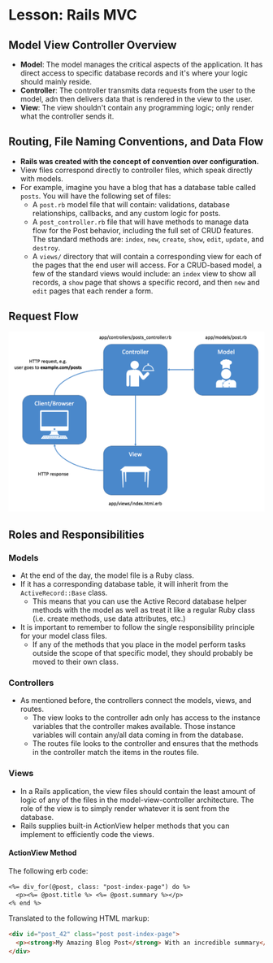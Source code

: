 # Lesson: Rails MVC

## Model View Controller Overview

- **Model**: The model manages the critical aspects of the application. It has direct access to specific database records and it's where your logic should mainly reside.
- **Controller**: The controller transmits data requests from the user to the model, adn then delivers data that is rendered in the view to the user.
- **View**: The view shouldn't contain any programming logic; only render what the controller sends it.

## Routing, File Naming Conventions, and Data Flow

- **Rails was created with the concept of convention over configuration.**
- View files correspond directly to controller files, which speak directly with models.
- For example, imagine you have a blog that has a database table called `posts`. You will have the following set of files:
  - A `post.rb` model file that will contain: validations, database relationships, callbacks, and any custom logic for posts.
  - A `post_controller.rb` file that will have methods to manage data flow for the Post behavior, including the full set of CRUD features. The standard methods are: `index`, `new`, `create`, `show`, `edit`, `update`, and `destroy`.
  - A `views/` directory that will contain a corresponding view for each of the pages that the end user will access. For a CRUD-based model, a few of the standard views would include: an `index` view to show all records, a `show` page that shows a specific record, and then `new` and `edit` pages that each render a form.

## Request Flow

![Flatiron's request flow graphic](/public/images/rails/mvc-flow.png)

## Roles and Responsibilities

### Models

- At the end of the day, the model file is a Ruby class.
- If it has a corresponding database table, it will inherit from the `ActiveRecord::Base` class.
  - This means that you can use the Active Record database helper methods with the model as well as treat it like a regular Ruby class (i.e. create methods, use data attributes, etc.)
- It is important to remember to follow the single responsibility principle for your model class files.
  - If any of the methods that you place in the model perform tasks outside the scope of that specific model, they should probably be moved to their own class.

### Controllers

- As mentioned before, the controllers connect the models, views, and routes.
  - The view looks to the controller adn only has access to the instance variables that the controller makes available. Those instance variables will contain any/all data coming in from the database.
  - The routes file looks to the controller and ensures that the methods in the controller match the items in the routes file.

### Views

- In a Rails application, the view files should contain the least amount of logic of any of the files in the model-view-controller architecture. The role of the view is to simply render whatever it is sent from the database.
- Rails supplies built-in ActionView helper methods that you can implement to efficiently code the views.

#### ActionView Method

The following erb code:

```erb
<%= div_for(@post, class: "post-index-page") do %>
  <p><%= @post.title %> <%= @post.summary %></p>
<% end %>
```

Translated to the following HTML markup:

```html
<div id="post_42" class="post post-index-page">
  <p><strong>My Amazing Blog Post</strong> With an incredible summary</p>
</div>
```
